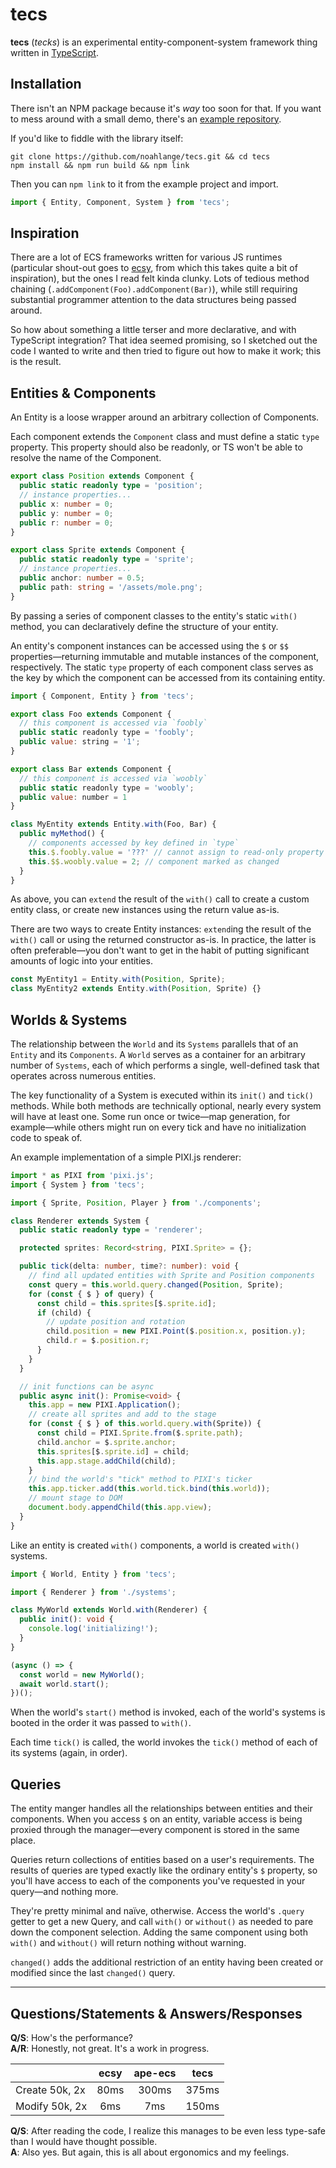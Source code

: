 # tecs

**tecs** (_tecks_) is an experimental entity-component-system framework thing written in [TypeScript](https://www.typescriptlang.org).

## Installation

There isn't an NPM package because it's _way_ too soon for that. If you want to mess around with a small demo, there's an [example repository](https://github.com/noahlange/tecs-example).

If you'd like to fiddle with the library itself:

```
git clone https://github.com/noahlange/tecs.git && cd tecs
npm install && npm run build && npm link
```

Then you can `npm link` to it from the example project and import.

```ts
import { Entity, Component, System } from 'tecs';
```

## Inspiration

There are a lot of ECS frameworks written for various JS runtimes (particular shout-out goes to [ecsy](https://ecsy.io/), from which this takes quite a bit of inspiration), but the ones I read felt kinda clunky. Lots of tedious method chaining (`.addComponent(Foo).addComponent(Bar)`), while still requiring substantial programmer attention to the data structures being passed around.

So how about something a little terser and more declarative, and with TypeScript integration? That idea seemed promising, so I sketched out the code I wanted to write and then tried to figure out how to make it work; this is the result.

## Entities & Components

An Entity is a loose wrapper around an arbitrary collection of Components.

Each component extends the `Component` class and must define a static `type` property. This property should also be readonly, or TS won't be able to resolve the name of the Component.

```typescript
export class Position extends Component {
  public static readonly type = 'position';
  // instance properties...
  public x: number = 0;
  public y: number = 0;
  public r: number = 0;
}

export class Sprite extends Component {
  public static readonly type = 'sprite';
  // instance properties...
  public anchor: number = 0.5;
  public path: string = '/assets/mole.png';
}
```

By passing a series of component classes to the entity's static `with()` method, you can declaratively define the structure of your entity.

An entity's component instances can be accessed using the `$` or `$$` properties—returning immutable and mutable instances of the component, respectively. The static `type` property of each component class serves as the key by which the component can be accessed from its containing entity.

```js
import { Component, Entity } from 'tecs';

export class Foo extends Component {
  // this component is accessed via `foobly`
  public static readonly type = 'foobly';
  public value: string = '1';
}

export class Bar extends Component {
  // this component is accessed via `woobly`
  public static readonly type = 'woobly';
  public value: number = 1
}

class MyEntity extends Entity.with(Foo, Bar) {
  public myMethod() {
    // components accessed by key defined in `type`
    this.$.foobly.value = '???' // cannot assign to read-only property
    this.$$.woobly.value = 2; // component marked as changed
  }
}
```

As above, you can `extend` the result of the `with()` call to create a custom entity class, or create new instances using the return value as-is.

There are two ways to create Entity instances: `extend`ing the result of the `with()` call or using the returned constructor as-is. In practice, the latter is often preferable—you don't want to get in the habit of putting significant amounts of logic into your entities.

```typescript
const MyEntity1 = Entity.with(Position, Sprite);
class MyEntity2 extends Entity.with(Position, Sprite) {}
```

## Worlds & Systems

The relationship between the `World` and its `Systems` parallels that of an `Entity` and its `Components`. A `World` serves as a container for an arbitrary number of `Systems`, each of which performs a single, well-defined task that operates across numerous entities.

The key functionality of a System is executed within its `init()` and `tick()` methods. While both methods are technically optional, nearly every system will have at least one. Some run once or twice—map generation, for example—while others might run on every tick and have no initialization code to speak of.

An example implementation of a simple PIXI.js renderer:

```typescript
import * as PIXI from 'pixi.js';
import { System } from 'tecs';

import { Sprite, Position, Player } from './components';

class Renderer extends System {
  public static readonly type = 'renderer';

  protected sprites: Record<string, PIXI.Sprite> = {};

  public tick(delta: number, time?: number): void {
    // find all updated entities with Sprite and Position components
    const query = this.world.query.changed(Position, Sprite);
    for (const { $ } of query) {
      const child = this.sprites[$.sprite.id];
      if (child) {
        // update position and rotation
        child.position = new PIXI.Point($.position.x, position.y);
        child.r = $.position.r;
      }
    }
  }

  // init functions can be async
  public async init(): Promise<void> {
    this.app = new PIXI.Application();
    // create all sprites and add to the stage
    for (const { $ } of this.world.query.with(Sprite)) {
      const child = PIXI.Sprite.from($.sprite.path);
      child.anchor = $.sprite.anchor;
      this.sprites[$.sprite.id] = child;
      this.app.stage.addChild(child);
    }
    // bind the world's "tick" method to PIXI's ticker
    this.app.ticker.add(this.world.tick.bind(this.world));
    // mount stage to DOM
    document.body.appendChild(this.app.view);
  }
}
```

Like an entity is created `with()` components, a world is created `with()` systems.

```typescript
import { World, Entity } from 'tecs';

import { Renderer } from './systems';

class MyWorld extends World.with(Renderer) {
  public init(): void {
    console.log('initializing!');
  }
}

(async () => {
  const world = new MyWorld();
  await world.start();
})();
```

When the world's `start()` method is invoked, each of the world's systems is booted in the order it was passed to `with()`.

Each time `tick()` is called, the world invokes the `tick()` method of each of
its systems (again, in order).

## Queries

The entity manger handles all the relationships between entities and their components. When you access `$` on an entity, variable access is being proxied through the manager—every component is stored in the same place.

Queries return collections of entities based on a user's requirements. The results of queries are typed exactly like the ordinary entity's `$` property, so you'll have access to each of the components you've requested in your query—and nothing more.

They're pretty minimal and naïve, otherwise. Access the world's `.query` getter to get a new Query, and call `with()` or `without()` as needed to pare down the component selection. Adding the same component using both `with()` and `without()` will return nothing without warning.

`changed()` adds the additional restriction of an entity having been created or modified since the last `changed()` query.

---

## Questions/Statements & Answers/Responses

**Q/S**: How's the performance?  
**A/R**: Honestly, not great. It's a work in progress.

|                | ecsy | ape-ecs | tecs  |
| :------------- | :--: | :-----: | :---: |
| Create 50k, 2x | 80ms |  300ms  | 375ms |
| Modify 50k, 2x | 6ms  |   7ms   | 150ms |

**Q/S**: After reading the code, I realize this manages to be even less type-safe than I would have thought possible.  
**A**: Also yes. But again, this is all about ergonomics and my feelings.
